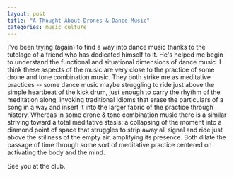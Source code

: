 ```yaml
---
layout: post
title: "A Thought About Drones & Dance Music"
categories: music culture
---
```


I've been trying (again) to find a way into dance music thanks to the tutelage of a friend who has dedicated himself to it. 
He's helped me begin to understand the functional and situational dimensions of dance music. I think these aspects of the music are very 
close to the practice of some drone and tone combination music. They both strike me as meditative practices -- some dance music maybe struggling to 
ride just above the simple heartbeat of the kick drum, just enough to carry the rhythm of the meditation along, invoking traditional idioms that 
erase the particulars of a song in a way and insert it into the larger fabric of the practice through history. Whereas in some drone & tone combination 
music there is a similar striving toward a total meditative stasis: a collapsing of the moment into a diamond point of space that struggles to strip away all 
signal and ride just above the stillness of the empty air, amplifying its presence. Both dilate the passage of time through some sort of meditative practice 
centered on activating the body and the mind.

See you at the club.
